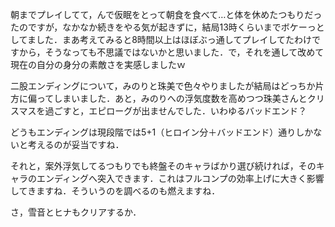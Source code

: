 朝までプレイしてて，んで仮眠をとって朝食を食べて…と体を休めたつもりだったのですが，なかなか続きをやる気が起きずに，結局13時くらいまでボケーっとしてました．まあ考えてみると8時間以上はほぼぶっ通してプレイしてたわけですから，そうなっても不思議ではないかと思いました．で，それを通して改めて現在の自分の身分の素敵さを実感しましたｗ

二股エンディングについて，みのりと珠美で色々やりましたが結局はどっちか片方に偏ってしまいました．あと，みのりへの浮気度数を高めつつ珠美さんとクリスマスを過ごすと，エピローグが出ませんでした．いわゆるバッドエンド？

どうもエンディングは現段階では5+1（ヒロイン分＋バッドエンド）通りしかないと考えるのが妥当ですね．

それと，案外浮気してるつもりでも終盤そのキャラばかり選び続ければ，そのキャラのエンディングへ突入できます．これはフルコンプの効率上げに大きく影響してきますね．そういうのを調べるのも燃えますね．

さ，雪音とヒナもクリアするか．
